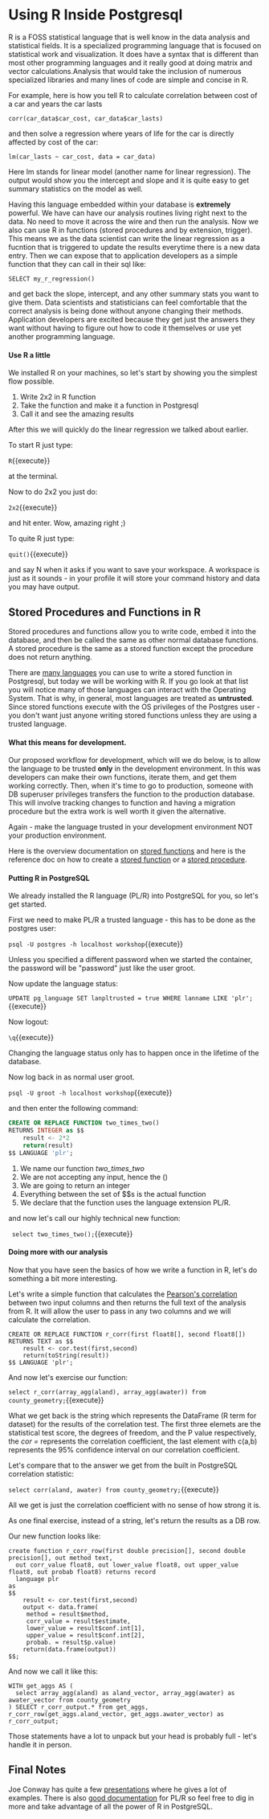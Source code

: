 # Using R **Inside** Postgresql

R is a FOSS statistical language that is well know in the data analysis and statistical fields. It is a specialized 
programming language that is focused on statistical work and visualization. It does have a syntax that  is different than 
most other programming languages and it really good at doing matrix and vector calculations.Analysis that would take 
the inclusion of numerous specialized libraries and many lines of code are simple and concise in R.

For example, here is how you tell R to calculate correlation between cost of a car and years the car lasts

```corr(car_data$car_cost, car_data$car_lasts)```

and then solve a regression where years of life for the car is directly affected by cost of the car:

```lm(car_lasts ~ car_cost, data = car_data)```

Here lm stands for linear model (another name for linear regression). The output would show you the intercept and slope and 
it is quite easy to get summary statistics on the model as well. 

Having this language embedded within your database is **extremely** powerful. We have can have our analysis routines living 
right next to the data. No need to move it across the wire and then run the analysis. Now we also can use R in functions 
(stored procedures and by extension, trigger). This means we as the data scientist can write the linear regression as a fucntion 
that is triggered to update the results everytime there is a new data entry. Then we can expose that to application developers 
as a simple function that they can call in their sql like:


`SELECT my_r_regression()`

and get back the slope, intercept, and any other summary stats you want to give them. Data scientists and statisticians can 
feel comfortable that the correct analysis is being done without anyone changing their methods. Application developers are 
excited because they get just the answers they want without having to figure out how to code it themselves or use yet another 
programming language.

#### Use R a little

We installed R on your machines, so let's start by showing you the simplest flow possible.

1. Write 2x2 in R function
2. Take the function and make it a function in Postgresql
3. Call it and see the amazing results

After this we will quickly do the linear regression we talked about earlier. 

To start R just type:

`R`{{execute}}

at the terminal.

Now to do 2x2 you just do:


`2x2`{{execute}}

and hit enter. Wow, amazing right ;)

To quite R just type:


`quit()`{{execute}} 

and say N when it asks if you want to save your workspace. A workspace is just as it sounds - in your profile it will store 
your command history and data you may have output.

## Stored Procedures and Functions in R

Stored procedures and functions allow you to write code, embed it into the database, and then be called the same as other normal
database functions. A stored procedure is the same as a stored function except the procedure does not return anything.

There are [many languages](https://www.postgresql.org/docs/11/external-pl.html) you can use to write a stored function in Postgresql, 
but today we will be working with R. If you go look at that list you will notice many of those languages can interact with 
the Operating System. That is why, in general, most languages are treated as **untrusted**. Since stored functions execute with 
the OS privileges of the Postgres user - you don't want just anyone writing stored functions unless they are using a trusted 
language.  

#### What this means for development.

Our proposed workflow for development, which will we do below, is to allow the language to be trusted **only** in the development 
environment. In this was developers can make their own functions, iterate them, and get them working correctly. Then, when it's 
time to go to production, someone with DB superuser privileges transfers the function to the production database. This will involve
tracking changes to function and having a migration procedure but the extra work is well worth it given the alternative. 

Again - make the language trusted in your development environment NOT your production environment.

Here is the overview documentation on [stored functions](https://www.postgresql.org/docs/11/xfunc.html) and here is the 
reference doc on how to create a [stored function](https://www.postgresql.org/docs/11/sql-createfunction.html) 
or a [stored procedure](https://www.postgresql.org/docs/11/sql-createprocedure.html).

#### Putting R in PostgreSQL
We already installed the R language (PL/R) into PostgreSQL for you, so let's get started.

First we need to make PL/R a trusted language - this has to be done as the postgres user:

`psql -U postgres -h localhost workshop`{{execute}}


Unless you specified a different password when we started the container, the password will be "password" just like the user 
groot.

Now update the language status:


`UPDATE pg_language SET lanpltrusted = true WHERE lanname LIKE 'plr';`{{execute}}

Now logout:

`\q`{{execute}}

Changing the language status only has to happen once in the lifetime of the database. 

Now log back in as normal user groot. 

`psql -U groot -h localhost workshop`{{execute}}


and then enter the following command:

```sql
CREATE OR REPLACE FUNCTION two_times_two()
RETURNS INTEGER as $$
    result <- 2*2
    return(result)
$$ LANGUAGE 'plr';

```

1. We name our function *two_times_two*
1. We are not accepting any input, hence the () 
1. We are going to return an integer
1. Everything between the set of $$s is the actual function
1. We declare that the function uses the language extension PL/R.

and now let's call our highly technical new function:

` select two_times_two();`{{execute}}

#### Doing more with our analysis

Now that you have seen the basics of how we write a function in R, let's do something a bit more interesting. 

Let's write a simple function that calculates the [Pearson's correlation](https://www.rdocumentation.org/packages/stats/versions/3.5.3/topics/cor.test) 
between two input columns and then returns the full text of the analysis from R. It will allow the user to pass in any
two columns and we will calculate the correlation. 

```
CREATE OR REPLACE FUNCTION r_corr(first float8[], second float8[])
RETURNS TEXT as $$
    result <- cor.test(first,second)
    return(toString(result))
$$ LANGUAGE 'plr';

```

And now let's exercise our function:


`select r_corr(array_agg(aland), array_agg(awater)) from county_geometry;`{{execute}}

What we get back is the string which represents the DataFrame (R term for dataset) for the results of the correlation test. 
The first three elemets are the statistical test score, the degrees of freedom, and the P value respectively, the _cor =_ represents the correlation coefficient,
the last element with c(a,b) represents the 95% confidence interval on our correlation coefficient. 

Let's compare that to the answer we get from the built in PostgreSQL correlation statistic:

``` select corr(aland, awater) from county_geometry; ```{{execute}}

All we get is just the correlation coefficient with no sense of how strong it is. 

As one final exercise, instead of a string, let's return the results as a DB row.

Our new function looks like:

```
create function r_corr_row(first double precision[], second double precision[], out method text,
  out corr_value float8, out lower_value float8, out upper_value float8, out probab float8) returns record
  language plr
as
$$
    result <- cor.test(first,second)
    output <- data.frame(
     method = result$method,
     corr_value = result$estimate,
     lower_value = result$conf.int[1],
     upper_value = result$conf.int[2],
     probab. = result$p.value)
    return(data.frame(output))
$$;
```

And now we call it like this:
```
WITH get_aggs AS (                                                                              
  select array_agg(aland) as aland_vector, array_agg(awater) as awater_vector from county_geometry
) SELECT r_corr_output.* from get_aggs, r_corr_row(get_aggs.aland_vector, get_aggs.awater_vector) as r_corr_output;

```

Those statements have a lot to unpack but your head is probably full - let's handle it in person. 

## Final Notes

Joe Conway has quite a few [presentations](http://www.joeconway.com/index.html#presentations) where he gives a lot of examples.
There is also [good documentation](https://github.com/postgres-plr/plr/blob/master/userguide.md) for PL/R so feel free to dig 
in more and take advantage of all the power of R in PostgreSQL.


